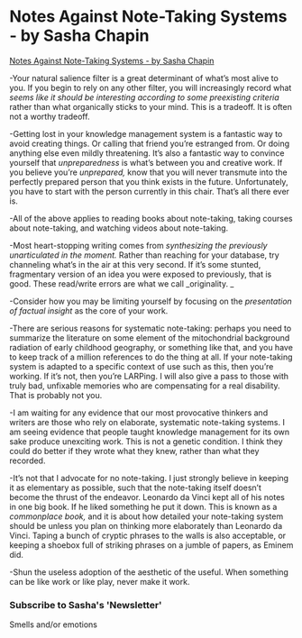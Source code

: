 # Notes Against Note-Taking Systems - by Sasha Chapin
[Notes Against Note-Taking Systems - by Sasha Chapin](https://sashachapin.substack.com/p/notes-against-note-taking-systems) 

 \-Your natural salience filter is a great determinant of what’s most alive to you. If you begin to rely on any other filter, you will increasingly record what _seems like it should be interesting according to some preexisting criteria_ rather than what organically sticks to your mind. This is a tradeoff. It is often not a worthy tradeoff.

\-Getting lost in your knowledge management system is a fantastic way to avoid creating things. Or calling that friend you’re estranged from. Or doing anything else even mildly threatening. It’s also a fantastic way to convince yourself that _unpreparedness_ is what’s between you and creative work. If you believe you’re _unprepared,_ know that you will never transmute into the perfectly prepared person that you think exists in the future. Unfortunately, you have to start with the person currently in this chair. That’s all there ever is.

\-All of the above applies to reading books about note-taking, taking courses about note-taking, and watching videos about note-taking.

\-Most heart-stopping writing comes from _synthesizing the previously unarticulated in the moment._ Rather than reaching for your database, try channeling what’s in the air at this very second. If it’s some stunted, fragmentary version of an idea you were exposed to previously, that is good. These read/write errors are what we call _originality. _

\-Consider how you may be limiting yourself by focusing on the _presentation of factual insight_ as the core of your work.

\-There are serious reasons for systematic note-taking: perhaps you need to summarize the literature on some element of the mitochondrial background radiation of early childhood geography, or something like that, and you have to keep track of a million references to do the thing at all. If your note-taking system is adapted to a specific context of use such as this, then you’re working. If it’s not, then you’re LARPing. I will also give a pass to those with truly bad, unfixable memories who are compensating for a real disability. That is probably not you.

\-I am waiting for any evidence that our most provocative thinkers and writers are those who rely on elaborate, systematic note-taking systems. I am seeing evidence that people taught knowledge management for its own sake produce unexciting work. This is not a genetic condition. I think they could do better if they wrote what they knew, rather than what they recorded.

\-It’s not that I advocate for no note-taking. I just strongly believe in keeping it as elementary as possible, such that the note-taking itself doesn’t become the thrust of the endeavor. Leonardo da Vinci kept all of his notes in one big book. If he liked something he put it down. This is known as a _commonplace book,_ and it is about how detailed your note-taking system should be unless you plan on thinking more elaborately than Leonardo da Vinci. Taping a bunch of cryptic phrases to the walls is also acceptable, or keeping a shoebox full of striking phrases on a jumble of papers, as Eminem did.

\-Shun the useless adoption of the aesthetic of the useful. When something can be like work or like play, never make it work.

### Subscribe to **Sasha's 'Newsletter'**

Smells and/or emotions
